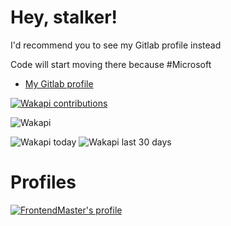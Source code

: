 # Hey, stalker!

I'd recommend you to see my Gitlab profile instead

Code will start moving there because #Microsoft

- [My Gitlab profile](https://gitlab.com/FMGordillo)

[![Wakapi contributions](https://wakapi.facundogordillo.com/api/activity/chart/fmgordillo.svg)](https://wakapi.facundogordillo.com)

![Wakapi](https://github-readme-stats.vercel.app/api/wakatime?username=fmgordillo&api_domain=wakapi.facundogordillo.com&bg_color=1e1e2e&border_color=1e1e2e&title_color=cdd6f4&icon_color=2F855A&text_color=cdd6f4&custom_title=Wakapi%20Week%20Stats&layout=compact)

![Wakapi today](https://wakapi.facundogordillo.com/api/badge/fmgordillo/interval:today?label=Today) ![Wakapi last 30 days](https://wakapi.facundogordillo.com/api/badge/fmgordillo/interval:30%20days?label=Last%2030%20days)

# Profiles

[![FrontendMaster's profile](https://images.opencollective.com/frontendmasters/0b9cda4/logo/256.png?height=64)](https://frontendmasters.com/u/fmgordillo/)
